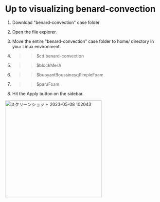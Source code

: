 # Up to visualizing benard-convection 

1. Download "benard-convection" case folder

2. Open the file explorer.

3. Move the entire "benard-convection" case folder to home/<user name> directory in your Linux environment.

4. >> $cd benard-convection

5. >> $blockMesh

6. >> $buoyantBoussinesqPimpleFoam

7. >> $paraFoam

8. Hit the Apply button on the sidebar.

  <img width="318" alt="スクリーンショット 2023-05-08 102043" src="https://user-images.githubusercontent.com/93551327/236889071-831548a9-2da9-4468-a28f-e43e5644906d.png">
